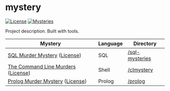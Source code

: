 # mystery

[![License](https://img.shields.io/github/license/zakwht/mystery)](./LICENSE.md)
[![Mysteries](https://img.shields.io/github/directory-file-count/zakwht/mystery?type=dir&label=mysteries)](#)

Project description. Built with tools.

| Mystery | Language | Directory |
| --- | --- | --- |
| [SQL Murder Mystery](https://mystery.knightlab.com/) ([License](https://github.com/NUKnightLab/sql-mysteries/blob/master/LICENSE)) | SQL | [/sql-mysteries](/sql-mysteries/) |
| [The Command Line Murders](https://github.com/veltman/clmystery) ([License](https://github.com/veltman/clmystery/blob/master/LICENSE.md)) | Shell | [/clmystery](/clmystery/)
| [Prolog Murder Mystery](https://xmonader.github.io/prolog/2018/12/21/solving-murder-prolog.html) ([License](https://github.com/xmonader/xmonader.github.io/blob/master/LICENSE)) | Prolog | [/prolog](/prolog/) |


<!-- ### Acknowledgments
- __Hosted on__ [GitHub](https://github.com) -->

<!-- 
README template:
https://raw.githubusercontent.com/zakwht/readme/main/README.md

Badges:
https://shields.io

GitHub-Flavoured Markdown Docs:
https://docs.github.com/en/get-started/writing-on-github/getting-started-with-writing-and-formatting-on-github/basic-writing-and-formatting-syntax

Full Spec:
https://github.github.com/gfm/
-->
